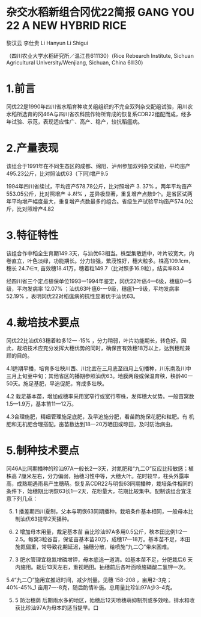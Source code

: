 # 杂交水稻新组合冈优22简报 GANG YOU 22 A NEW HYBRID RICE

黎汉云 李仕贵 Li Hanyun Li Shigui

（四川农业大学水稻研究所／温江县611130）(Rice Rebearch Institute, Sichuan Agricultural University/Wenjiang, Sichuan, China 6lll30)

# 1.前言

冈优22是1990年四川省水稻育种攻关组组织的不完全双列杂交配组试验，用川农水稻所选育的冈46A与四川省农科院作物所育成的恢复系CDR22组配而成，经多年试验、示范，表现适应性广、高产、稳产，较抗稻瘟病。

# 2.产量表现

该组合于1991年在不同生态区的成都、绵阳、泸州参加双列杂交试验，平均亩产495.23公斤，比对照汕优63（下同)增产9.5

1994年四川省续试，平均亩产578.78公斤，比对照增产 3. 37% 。两年平均亩产553.05公斤，比对照增产 ↓.ℓℓ% ，差异极显著，重复增产点数9个。是省区试两年平均增产幅度最大，重复增产点数最多的组合。省级生产试验平均亩产574.0公斤，比对照增产4.82

# 3.特征特性

该组合作中稻全生育期149.3天，与汕优63相当。株型集散适中，叶片较宽大，内卷直立，叶色淡绿，功能期长。分力较强，繁茂性好，穗大粒多。株高109.1cm，穗长 24.7∈π, 亩效穗18.41万，穗着粒149.7（比对照多16.9粒），结实率83.4

经四川省三个定点植保单位1993一1994年鉴定，冈优22叶癌4—6级，穗瘟0—5级，平均发病率 12.07% ；汕优63叶瘟6-一9级，穗瘟1—9级，平均发病率 52.19% ，表明冈优22对稻瘟病的抗性显著优于汕优63。

# 4.裁培技术要点

冈优22比汕优63穗着粒多12一 ·15% ，分力稍弱，叶片功能期长，转色好。因此，裁培技术应充分发挥大穗优势的同时，确保亩有效穗18万以上，达到穗粒兼顾的目的。

4.1适期早播，培育多壮秧川西、川北宜在三月底至四月上旬播种，川东南及川中三月上旬至中旬；其他省区的播期参照汕优63。地膜两段或保温育秧，秧龄40一50天。施足基肥，早追促肥，育成多壮秧。

4.2 栽足基本苗，增加成穗率采用宽窄行或宽行窄株，发挥穗大优势。一般亩窝数1.5—1.9万，基本苗11—12万。

4.3合理施肥，精细管理施足底肥，及早追施分肥，看苗酌施保花肥和粒肥。有 机肥和无机肥合理搭配。亩苗数达到18一20万晒田或晾田，及时防治病虫。

# 5.制种技术要点

冈46A比同期播种的珍汕97A一般长2一3天，对氮肥和“九二O”反应比较敏感；植株高 7厘米左右，分力偏弱，抽穗习性中等，大穗大叶。花时较早，柱头外露率高，成熟期遇雨易产生穗萌。恢复系CDR22与明恢63同期播种，栽培条件相同的条件下，始穗期比明恢63长1一2天，花粉量大，花期比较集中。配制该组合宜注意下列几点：

5. 1 播差期四川夏制，父本与明恢63同期播种，栽培条件基本相同，一般母本比制汕优63提早2天播种。

6. 2 增加母本用量，裁足基本苗 亩比珍汕97A多用0.5公斤，秧本田比例1:2一2.5。每窝3粒谷苗，保证亩基本苗20万，成穗17—18万。基本苗不足，本田施氮偏重，常导致花期延迟，抽穗分散，给喷施“九二〇”带来困难。

5. 3 肥水管理宜稳氮增磷增钾，母本底追一道清。如基本苗不足，分肥栽后6 天内施用。栽后13天左右，重视晒田。抽穗前后各叶面喷施磷酸二氢钾一次。

5.4“九二〇”施用宜推迟时间，减少剂量。见穗 158-208 ，亩用2-3克； 40%-45%_1 亩用7一-8克，随后酌情补施。总用量比珍汕97A少3–4克。

5. 5 防治穗荫 后期雨水多的地区，始穗后12天喷穗萌抑制剂或多效唑。排水和收获比珍汕97A为母本的适当提早。口